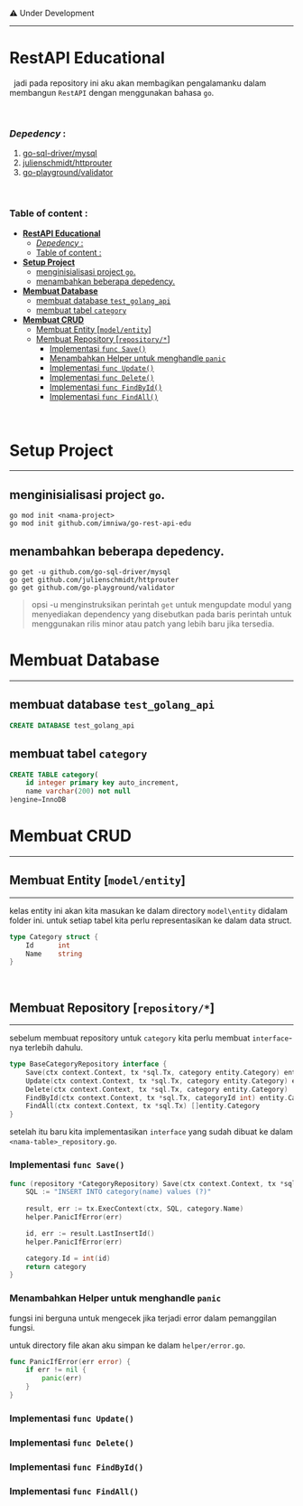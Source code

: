 ⚠️ Under Development

---

# **RestAPI Educational**
&nbsp; jadi pada repository ini aku akan membagikan pengalamanku dalam membangun `RestAPI` dengan menggunakan bahasa `go`.

<br>

### *Depedency* :
1. [go-sql-driver/mysql](https://github.com/go-sql-driver/mysql)
2. [julienschmidt/httprouter](https://github.com/julienschmidt/httprouter)
3. [go-playground/validator](https://github.com/go-playground/validator)

<br>

### Table of content :
- [**RestAPI Educational**](#restapi-educational)
    - [*Depedency* :](#depedency-)
    - [Table of content :](#table-of-content-)
- [**Setup Project**](#setup-project)
  - [menginisialisasi project `go`.](#menginisialisasi-project-go)
  - [menambahkan beberapa depedency.](#menambahkan-beberapa-depedency)
- [**Membuat Database**](#membuat-database)
  - [membuat database `test_golang_api`](#membuat-database-test_golang_api)
  - [membuat tabel `category`](#membuat-tabel-category)
- [**Membuat CRUD**](#membuat-crud)
  - [Membuat Entity \[`model/entity`\]](#membuat-entity-modelentity)
  - [Membuat Repository \[`repository/*`\]](#membuat-repository-repository)
    - [Implementasi `func Save()`](#implementasi-func-save)
    - [Menambahkan Helper untuk menghandle `panic`](#menambahkan-helper-untuk-menghandle-panic)
    - [Implementasi `func Update()`](#implementasi-func-update)
    - [Implementasi `func Delete()`](#implementasi-func-delete)
    - [Implementasi `func FindById()`](#implementasi-func-findbyid)
    - [Implementasi `func FindAll()`](#implementasi-func-findall)

<br>

# **Setup Project**
---
## menginisialisasi project `go`.

```
go mod init <nama-project>
go mod init github.com/imniwa/go-rest-api-edu
```

## menambahkan beberapa depedency.
```
go get -u github.com/go-sql-driver/mysql
go get github.com/julienschmidt/httprouter
go get github.com/go-playground/validator
```
> opsi -u menginstruksikan perintah `get` untuk mengupdate modul yang menyediakan dependency yang disebutkan pada baris perintah untuk menggunakan rilis minor atau patch yang lebih baru jika tersedia.


# **Membuat Database**
---
## membuat database `test_golang_api`
```sql
CREATE DATABASE test_golang_api 
```

## membuat tabel `category`
```sql
CREATE TABLE category(
    id integer primary key auto_increment,
    name varchar(200) not null
)engine=InnoDB
```

# **Membuat CRUD**
---


## Membuat Entity [`model/entity`]
---
kelas entity ini akan kita masukan ke dalam directory `model\entity` didalam folder ini. untuk setiap tabel kita perlu representasikan ke dalam data struct. 
```go
type Category struct {
    Id      int
    Name    string
}
```

<br>

## Membuat Repository [`repository/*`]
---
sebelum membuat repository untuk `category` kita perlu membuat `interface`-nya terlebih dahulu.
```go
type BaseCategoryRepository interface {
	Save(ctx context.Context, tx *sql.Tx, category entity.Category) entity.Category
	Update(ctx context.Context, tx *sql.Tx, category entity.Category) entity.Category
	Delete(ctx context.Context, tx *sql.Tx, category entity.Category)
	FindById(ctx context.Context, tx *sql.Tx, categoryId int) entity.Category
	FindAll(ctx context.Context, tx *sql.Tx) []entity.Category
}
```

setelah itu baru kita implementasikan `interface` yang sudah dibuat ke dalam `<nama-table>_repository.go`.

### Implementasi `func Save()`
```go
func (repository *CategoryRepository) Save(ctx context.Context, tx *sql.Tx, category entity.Category) entity.Category {
    SQL := "INSERT INTO category(name) values (?)"
        
    result, err := tx.ExecContext(ctx, SQL, category.Name)
    helper.PanicIfError(err)

    id, err := result.LastInsertId()
    helper.PanicIfError(err)

    category.Id = int(id)
    return category
}
```

### Menambahkan Helper untuk menghandle `panic`
fungsi ini berguna untuk mengecek jika terjadi error dalam pemanggilan fungsi. 

untuk directory file akan aku simpan ke dalam `helper/error.go`.
```go
func PanicIfError(err error) {
	if err != nil {
		panic(err)
	}
}
```

### Implementasi `func Update()`
### Implementasi `func Delete()`
### Implementasi `func FindById()`
### Implementasi `func FindAll()`
